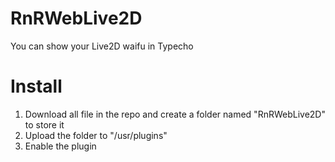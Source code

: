 # RnRWebLive2D
You can show your Live2D waifu in Typecho

# Install
1. Download all file in the repo and create a folder named "RnRWebLive2D" to store it
2. Upload the folder to "/usr/plugins"
3. Enable the plugin
